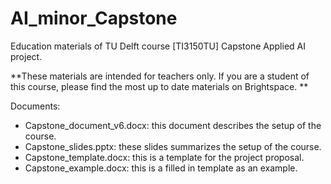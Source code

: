 # AI_minor_Capstone
Education materials of TU Delft course [TI3150TU] Capstone Applied AI project.

**These materials are intended for teachers only. If you are a student of this course,
please find the most up to date materials on Brightspace. **

Documents:
- Capstone_document_v6.docx: this document describes the setup of the course. 
- Capstone_slides.pptx: these slides summarizes the setup of the course. 
- Capstone_template.docx: this is a template for the project proposal.
- Capstone_example.docx: this is a filled in template as an example.


